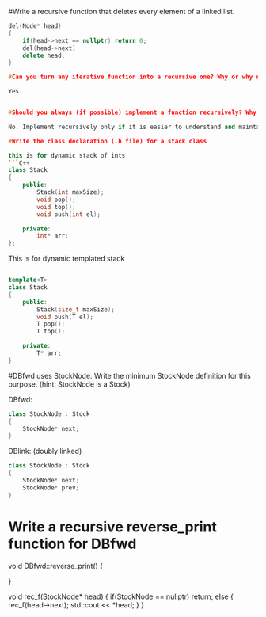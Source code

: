 #Write a recursive function that deletes every element of a linked list.

```C++
del(Node* head)
{
    if(head->next == nullptr) return 0;
    del(head->next)
    delete head;
}

#Can you turn any iterative function into a recursive one? Why or why not?

Yes. 


#Should you always (if possible) implement a function recursively? Why or why not?

No. Implement recursively only if it is easier to understand and maintain.

#Write the class declaration (.h file) for a stack class

this is for dynamic stack of ints
```C++
class Stack
{
    public:
        Stack(int maxSize);
        void pop();
        void top();
        void push(int el);

    private:
        int* arr;
};
```

This is for dynamic templated stack
```C++

template<T>
class Stack
{
    public:
        Stack(size_t maxSize);
        void push(T el);
        T pop();
        T top();

    private:
        T* arr;
}

```

#DBfwd uses StockNode.  Write the minimum StockNode definition for this purpose. (hint: StockNode is a Stock)

DBfwd:
```C++
class StockNode : Stock
{
    StockNode* next;
}
```

DBlink: (doubly linked)
```C++
class StockNode : Stock
{
    StockNode* next;
    StockNode* prev;
}
```

# Write a recursive reverse_print function for DBfwd

void DBfwd::reverse_print()
{

}

void rec_f(StockNode* head)
{
    if(StockNode == nullptr) return;
    else
    {
        rec_f(head->next);
        std::cout << *head;
    }
}

